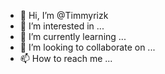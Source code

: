 - 👋 Hi, I’m @Timmyrizk
- 👀 I’m interested in ...
- 🌱 I’m currently learning ...
- 💞️ I’m looking to collaborate on ...
- 📫 How to reach me ...

<!---
Timmyrizk/Timmyrizk is a ✨ special ✨ repository because its `README.md` (this file) appears on your GitHub profile.
You can click the Preview link to take a look at your changes.
--->
